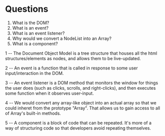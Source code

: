 # Questions

1. What is the DOM?
2. What is an event?
3. What is an event listener?
4. Why would we convert a NodeList into an Array?
5. What is a component? 

1 -- The Document Object Model is a tree structure that houses all the html structures/elements as nodes, and allows them to be live-updated. 

2 -- An event is a function that is called in response to some user input/interaction in the DOM.

3 -- An event listener is a DOM method that monitors the window for things the user does (such as clicks, scrolls, and right-clicks), and then executes some function when it observes user-input. 

4 -- We would convert any array-like object into an actual array so that we could inheret from the prototype "Array". That allows us to gain access to all of Array's built-in methods.

5 -- A component is a block of code that can be repeated. It's more of a way of structuring code so that developers avoid repeating themselves.
